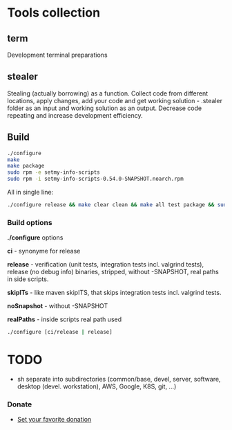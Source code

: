 
# Tools collection

## term

Development terminal preparations

## stealer

Stealing (actually borrowing) as a function. Collect code from different locations, apply changes, add your code and get
working solution - .stealer folder as an input and working solution as an output.
Decrease code repeating and increase development efficiency.

## Build

```sh
./configure
make
make package
sudo rpm -e setmy-info-scripts
sudo rpm -i setmy-info-scripts-0.54.0-SNAPSHOT.noarch.rpm
```

All in single line:

```sh
./configure release && make clear clean && make all test package && sudo rpm -e setmy-info-scripts && sudo rpm -i setmy-info-scripts-0.54.0.noarch.rpm
```

### Build options

**./configure** options

**ci** - synonyme for release

**release** -
    verification (unit tests, integration tests incl. valgrind tests), release (no debug info) binaries, stripped, without 
    -SNAPSHOT, real paths in side scripts.

**skipITs** - like maven skipITS, that skips integration tests incl. valgrind tests.

**noSnapshot** - without -SNAPSHOT

**realPaths** - inside scripts real path used

```sh
./configure [ci/release | release]
```

# TODO

* sh separate into subdirectories (common/base, devel, server, software, desktop (devel. workstation), AWS, Google, K8S, git, ...)

### Donate

* [Set your favorite donation](https://www.paypal.me/imretabur "Donate any amount")
